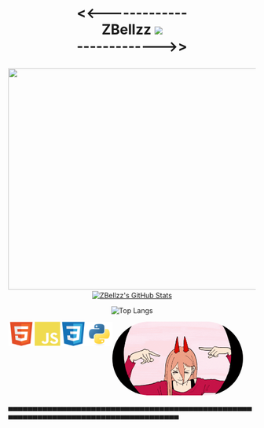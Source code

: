 #                                  <p  align="center"> <span><<</span>-------------<br> ZBellzz   ![](https://komarev.com/ghpvc/?username=ZBellzz-github-ZBellzz&color=blueviolet) <br>-------------<span>>></span><br> </p>



<img src="https://i.pinimg.com/originals/ca/0f/0e/ca0f0ed42f907be80e8fd356400a9c96.gif" width='1000' height='450' alt="">
                                                                                                                  
<div align="center">
  
  
  
  <a href="app.lofi.co">
    <a href="app.lofi.co">    
     <img height="150rem" width="300rem"  alt="ZBellzz's GitHub Stats" src="https://awesome-github-stats.azurewebsites.net/user-stats/ZBellzz?cardType=github&theme=synthwave" />  </a>

![Top Langs ](https://github-readme-stats.vercel.app/api/top-langs/?username=ZBellzz&theme=synthwave)
    
   
</div>
  

    
  <a href="app.lofi.co">
    <a href="app.lofi.co">    
           </a>
      <div style="display: flex;" align="center"><br>
    
   <img align="center" alt="JWsley-HTML" height="50" width="53" src="https://raw.githubusercontent.com/devicons/devicon/master/icons/html5/html5-original.svg">
   <img align="center" alt="Js" height="50" width="53" src="https://raw.githubusercontent.com/devicons/devicon/master/icons/javascript/javascript-plain.svg">
   <img align="center" alt="JWsley-CSS" height="50" width="53" src="https://raw.githubusercontent.com/devicons/devicon/master/icons/css3/css3-original.svg">
   <a href="https://github.com/JWsley/Project-Coffe"><img align="center" alt="Python" height="50" width="53" src="https://github.com/devicons/devicon/blob/master/icons/python/python-original.svg"></a>
   <img align="center" alt="minhoro-photo" height="150" style= "border-radius:80px;" src="para readme/gif power.gif">

  
    

  

</div>       
    </center>

 

  

  <center>


 
 </center>

▄▄▄▄▄▄▄▄▄▄▄▄▄▄▄▄▄▄▄▄▄▄▄▄▄▄▄▄▄▄▄▄▄▄▄▄▄▄▄▄▄▄▄▄▄▄▄▄▄▄▄▄▄▄▄▄▄▄▄▄▄▄▄▄▄▄▄▄▄▄▄▄▄▄▄▄▄▄▄▄▄▄▄▄▄
